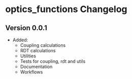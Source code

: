 # optics_functions Changelog

## Version 0.0.1

- Added:
  - Coupling calculations
  - RDT calculations
  - Utilities
  - Tests for coupling, rdt and utils
  - Documentation
  - Workflows